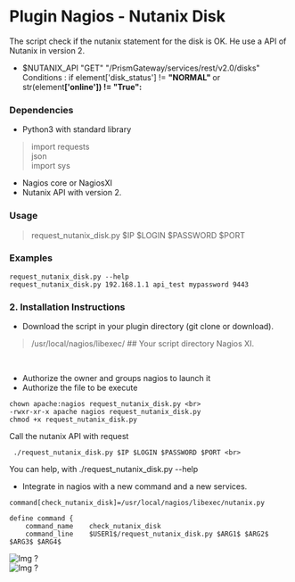 ---
---
# Plugin Nagios - Nutanix Disk

The script check if the nutanix statement for the disk is OK. He use a API of Nutanix in version 2.
- $NUTANIX_API "GET" "/PrismGateway/services/rest/v2.0/disks" <br>
Conditions :
if element['disk_status'] != <b> "NORMAL" </b> or str(element<b>['online']) != "True": </b>

### Dependencies <br>

- Python3 with standard library <br>
> import requests <br>
> json <br>
> import sys <br>
- Nagios core or NagiosXI <br>
- Nutanix API with version 2. <br>


### Usage <br>
> request_nutanix_disk.py $IP $LOGIN $PASSWORD $PORT <br>

### Examples <br>
``` 
request_nutanix_disk.py --help
request_nutanix_disk.py 192.168.1.1 api_test mypassword 9443
``` 


### 2. Installation Instructions <br>
- Download the script in your plugin directory (git clone or download).
> /usr/local/nagios/libexec/ ## Your script directory Nagios XI.

<br>

- Authorize the owner and groups nagios to launch it <br>
- Authorize the file to be execute
``` 
chown apache:nagios request_nutanix_disk.py <br>
-rwxr-xr-x apache nagios request_nutanix_disk.py 
chmod +x request_nutanix_disk.py
``` 

Call the nutanix API with request <br>
``` 
 ./request_nutanix_disk.py $IP $LOGIN $PASSWORD $PORT <br>
 ``` 
 You can help, with ./request_nutanix_disk.py --help

- Integrate in nagios with a new command and a new services. <br>
``` 
command[check_nutanix_disk]=/usr/local/nagios/libexec/nutanix.py
```
```
define command {
    command_name    check_nutanix_disk
    command_line    $USER1$/request_nutanix_disk.py $ARG1$ $ARG2$ $ARG3$ $ARG4$
```

![Img ?](https://teknow-conseil.com/img/nagios_nutadisk_command.png) <br>
![Img ?](https://teknow-conseil.com/img/nagios_nutadisk_services.png)
